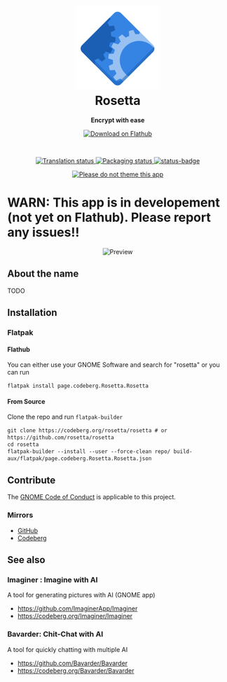 <h1 align="center">
  <img src="data/icons/hicolor/scalable/apps/page.codeberg.Rosetta.Rosetta.svg" alt="rosetta" width="192" height="192"/>
  <br>
  Rosetta
</h1>

<p align="center">
  <strong>Encrypt with ease</strong>
</p>

<p align="center">
  <a href="https://flathub.org/apps/details/page.codeberg.Rosetta.Rosetta">
    <img width="200" alt="Download on Flathub" src="https://dl.flathub.org/assets/badges/flathub-badge-i-en.svg"/>
  </a>
  <br>
</p>

<br>

<p align="center">
 <a href="https://translate.codeberg.org/engage/rosetta/">
  <img src="https://translate.codeberg.org/widgets/rosetta/-/svg-badge.svg" alt="Translation status" />
  </a>
  <a href="https://repology.org/project/rosetta/versions">
    <img alt="Packaging status" src="https://repology.org/badge/tiny-repos/rosetta.svg">
  </a>
  <a href="https://ci.exozy.me/Rosetta/Rosetta" target="_blank">
    <img src="https://ci.exozy.me/api/badges/Rosetta/Rosetta/status.svg" alt="status-badge" />
  </a>
</p>

<p align="center">
  <a href="https://stopthemingmy.app">
    <img alt="Please do not theme this app" src="https://stopthemingmy.app/badge.svg"/>
  </a>
</p>

# WARN: This app is in developement (not yet on Flathub). Please report any issues!!

<p align="center">
  <img src="./data/screenshots/preview.png" alt="Preview"/>
</p>

## About the name

TODO

## Installation

### Flatpak

#### Flathub

You can either use your GNOME Software and search for "rosetta" or you can run

``` shell
flatpak install page.codeberg.Rosetta.Rosetta
```

#### From Source

Clone the repo and run `flatpak-builder`

``` shell
git clone https://codeberg.org/rosetta/rosetta # or https://github.com/rosetta/rosetta
cd rosetta
flatpak-builder --install --user --force-clean repo/ build-aux/flatpak/page.codeberg.Rosetta.Rosetta.json
```

## Contribute

The [GNOME Code of Conduct](https://wiki.gnome.org/Foundation/CodeOfConduct) is applicable to this project.

### Mirrors

- [GitHub](https://github.com/rosettaapp/rosetta)
- [Codeberg](https://codeberg.org/rosetta/rosetta)

## See also 

### Imaginer : Imagine with AI 

A tool for generating pictures with AI (GNOME app)

- https://github.com/ImaginerApp/Imaginer
- https://codeberg.org/Imaginer/Imaginer

### Bavarder: Chit-Chat with AI

A tool for quickly chatting with multiple AI

- https://github.com/Bavarder/Bavarder
- https://codeberg.org/Bavarder/Bavarder
